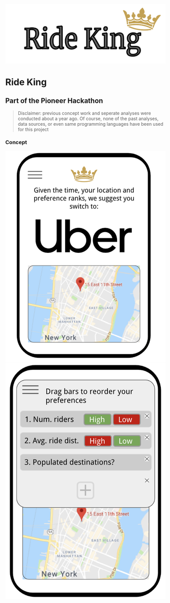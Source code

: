 <img src="https://github.com/sachaker/rideking/blob/master/img/logo.png">


# Ride King
Part of the Pioneer Hackathon
---
>Disclaimer: previous concept work and seperate analyses were conducted about a year ago. Of course, none of the past analyses, data sources, or even same programming languages have been used for this project

### Concept

<img src="https://github.com/sachaker/rideking/blob/master/img/concept1.png">

<img src="https://github.com/sachaker/rideking/blob/master/img/concept2.png">
